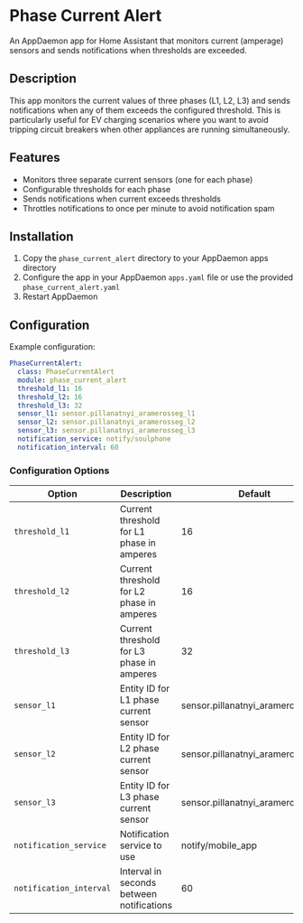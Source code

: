 # Phase Current Alert

An AppDaemon app for Home Assistant that monitors current (amperage) sensors and sends notifications when thresholds are exceeded.

## Description

This app monitors the current values of three phases (L1, L2, L3) and sends notifications when any of them exceeds the configured threshold. This is particularly useful for EV charging scenarios where you want to avoid tripping circuit breakers when other appliances are running simultaneously.

## Features

- Monitors three separate current sensors (one for each phase)
- Configurable thresholds for each phase
- Sends notifications when current exceeds thresholds
- Throttles notifications to once per minute to avoid notification spam

## Installation

1. Copy the `phase_current_alert` directory to your AppDaemon apps directory
2. Configure the app in your AppDaemon `apps.yaml` file or use the provided `phase_current_alert.yaml`
3. Restart AppDaemon

## Configuration

Example configuration:

```yaml
PhaseCurrentAlert:
  class: PhaseCurrentAlert
  module: phase_current_alert
  threshold_l1: 16
  threshold_l2: 16
  threshold_l3: 32
  sensor_l1: sensor.pillanatnyi_aramerosseg_l1
  sensor_l2: sensor.pillanatnyi_aramerosseg_l2
  sensor_l3: sensor.pillanatnyi_aramerosseg_l3
  notification_service: notify/soulphone
  notification_interval: 60
```

### Configuration Options

| Option | Description | Default |
|--------|-------------|---------|
| `threshold_l1` | Current threshold for L1 phase in amperes | 16 |
| `threshold_l2` | Current threshold for L2 phase in amperes | 16 |
| `threshold_l3` | Current threshold for L3 phase in amperes | 32 |
| `sensor_l1` | Entity ID for L1 phase current sensor | sensor.pillanatnyi_aramerosseg_l1 |
| `sensor_l2` | Entity ID for L2 phase current sensor | sensor.pillanatnyi_aramerosseg_l2 |
| `sensor_l3` | Entity ID for L3 phase current sensor | sensor.pillanatnyi_aramerosseg_l3 |
| `notification_service` | Notification service to use | notify/mobile_app |
| `notification_interval` | Interval in seconds between notifications | 60 |
